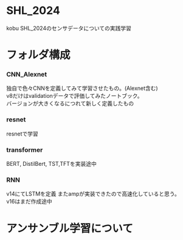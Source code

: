 # SHL_2024
kobu SHL_2024のセンサデータについての実践学習  

# フォルダ構成    
### CNN_Alexnet 
独自で色々CNNを定義してみて学習させたもの。(Alexnet含む)  
v8だけはvalidationデータで評価してみたノートブック。  
バージョンが大きくなるにつれて新しく定義したもの  
### resnet
resnetで学習
### transformer  
BERT, DistilBert, TST,TFTを実装途中
### RNN  
v14にてLSTMを定義
またampが実装できたので高速化していると思う。  
v16はまだ作成途中

# アンサンブル学習について  
